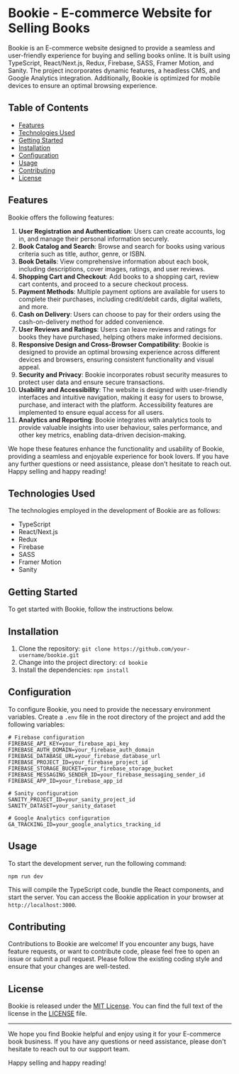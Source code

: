 # Bookie - E-commerce Website for Selling Books

Bookie is an E-commerce website designed to provide a seamless and user-friendly experience for buying and selling books online. It is built using TypeScript, React/Next.js, Redux, Firebase, SASS, Framer Motion, and Sanity. The project incorporates dynamic features, a headless CMS, and Google Analytics integration. Additionally, Bookie is optimized for mobile devices to ensure an optimal browsing experience.

## Table of Contents
- [Features](#features)
- [Technologies Used](#technologies-used)
- [Getting Started](#getting-started)
- [Installation](#installation)
- [Configuration](#configuration)
- [Usage](#usage)
- [Contributing](#contributing)
- [License](#license)

## Features
Bookie offers the following features:
1. **User Registration and Authentication**: Users can create accounts, log in, and manage their personal information securely.
2. **Book Catalog and Search**: Browse and search for books using various criteria such as title, author, genre, or ISBN.
3. **Book Details**: View comprehensive information about each book, including descriptions, cover images, ratings, and user reviews.
4. **Shopping Cart and Checkout**: Add books to a shopping cart, review cart contents, and proceed to a secure checkout process.
5. **Payment Methods**: Multiple payment options are available for users to complete their purchases, including credit/debit cards, digital wallets, and more.
6. **Cash on Delivery**: Users can choose to pay for their orders using the cash-on-delivery method for added convenience.
7. **User Reviews and Ratings**: Users can leave reviews and ratings for books they have purchased, helping others make informed decisions.
8. **Responsive Design and Cross-Browser Compatibility**: Bookie is designed to provide an optimal browsing experience across different devices and browsers, ensuring consistent functionality and visual appeal.
9. **Security and Privacy**: Bookie incorporates robust security measures to protect user data and ensure secure transactions.
10. **Usability and Accessibility**: The website is designed with user-friendly interfaces and intuitive navigation, making it easy for users to browse, purchase, and interact with the platform. Accessibility features are implemented to ensure equal access for all users.
11. **Analytics and Reporting**: Bookie integrates with analytics tools to provide valuable insights into user behaviour, sales performance, and other key metrics, enabling data-driven decision-making.

We hope these features enhance the functionality and usability of Bookie, providing a seamless and enjoyable experience for book lovers. If you have any further questions or need assistance, please don't hesitate to reach out. Happy selling and happy reading!

## Technologies Used
The technologies employed in the development of Bookie are as follows:
- TypeScript
- React/Next.js
- Redux
- Firebase
- SASS
- Framer Motion
- Sanity

## Getting Started
To get started with Bookie, follow the instructions below.

## Installation
1. Clone the repository: `git clone https://github.com/your-username/bookie.git`
2. Change into the project directory: `cd bookie`
3. Install the dependencies: `npm install`

## Configuration
To configure Bookie, you need to provide the necessary environment variables. Create a `.env` file in the root directory of the project and add the following variables:
```
# Firebase configuration
FIREBASE_API_KEY=your_firebase_api_key
FIREBASE_AUTH_DOMAIN=your_firebase_auth_domain
FIREBASE_DATABASE_URL=your_firebase_database_url
FIREBASE_PROJECT_ID=your_firebase_project_id
FIREBASE_STORAGE_BUCKET=your_firebase_storage_bucket
FIREBASE_MESSAGING_SENDER_ID=your_firebase_messaging_sender_id
FIREBASE_APP_ID=your_firebase_app_id

# Sanity configuration
SANITY_PROJECT_ID=your_sanity_project_id
SANITY_DATASET=your_sanity_dataset

# Google Analytics configuration
GA_TRACKING_ID=your_google_analytics_tracking_id
```

## Usage
To start the development server, run the following command:
```
npm run dev
```
This will compile the TypeScript code, bundle the React components, and start the server. You can access the Bookie application in your browser at `http://localhost:3000`.

## Contributing
Contributions to Bookie are welcome! If you encounter any bugs, have feature requests, or want to contribute code, please feel free to open an issue or submit a pull request. Please follow the existing coding style and ensure that your changes are well-tested.

## License
Bookie is released under the [MIT License](https://opensource.org/licenses/MIT). You can find the full text of the license in the [LICENSE](https://github.com/your-username/bookie/blob/main/LICENSE) file.

---

We hope you find Bookie helpful and enjoy using it for your E-commerce book business. If you have any questions or need assistance, please don't hesitate to reach out to our support team.

Happy selling and happy reading!
